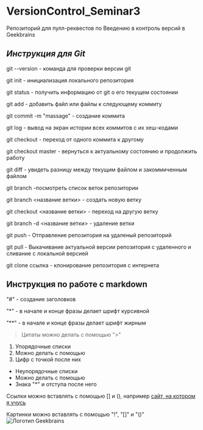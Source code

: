 # VersionControl_Seminar3
Репозиторий для пулл-реквестов по Введению в контроль версий в Geekbrains
## _Инструкция для **Git**_

git --version - команда для проверки версии git

git init - инициализация локального репозитория

git status - получить информацию от git о его текущем состоянии

git add - добавить файл или файлы к следующему коммиту

git commit -m "massage" - создание коммита

git log - вывод на экран истории всех коммитов с их хеш-кодами

git checkout - переход от одного коммита к другому

git checkout master - вернуться к актуальному состоянию и продолжить работу

git diff - увидеть разницу между текущим файлом и закоммиченным файлом

git branch -посмотреть список веток репозитории

git branch <название ветки> - создать новую ветку

git checkout <название ветки> - переход на другую ветку 

git branch -d <название ветки> - удаление ветки

git push - Отправление репозитория на удаленый репозиторий

git pull - Выкачивание актуальной версии репозитория с удаленного и сливание с локальной версией

git clone ссылка - клонирование репозитория с интернета

## Инструкция по работе с markdown

"#" - создание заголовков

"*" - в начале и конце фразы делает шрифт курсивной

"**" - в начале и конце фразы делает шрифт жирным

> Цитаты можно делать с помощью ">"
1. Упорядочные списки
2. Можно делать с помощью 
3. Цифр с точкой после них

* Неупорядочные списки
* Можно делать с помощью
* Знака "*" и отступа после него

Ссылки можно вставлять с помощью [] и (), например [сайт, на котором я учусь](https://gb.ru/)

Картинки можно вставлять с помощью "!", "[]" и "()"
![Логотип Geekbrains](https://salid.ru/sites/default/files/online_school/geek_brains.png)
